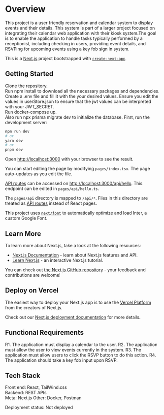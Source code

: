 # Overview 
This project is a user friendly reservation and calendar system to display events and their details. This system is part of a larger project focused on integrating their calendar web application with their kiosk system.The goal is to enable the application to handle tasks typically performed by a receptionist, including​ checking in users, providing event details, and RSVPing for upcoming events​ using a key fob sign in system​.

This is a [Next.js](https://nextjs.org/) project bootstrapped with [`create-next-app`](https://github.com/vercel/next.js/tree/canary/packages/create-next-app).

## Getting Started
Clone the repository. <br>
Run npm install to download all the necessary packages and dependencies. <br>
Create a .env file and fill it with the your desired values. Ensure you edit the values in userStore.json to ensure that the jwt values can be interpreted with your JWT_SECRET. <br>
Run docker-compose up. <br>
Also run npx prisma migrate dev to initialize the database.
First, run the development server:

```bash
npm run dev
# or
yarn dev
# or
pnpm dev
```
Open [http://localhost:3000](http://localhost:3000) with your browser to see the result.

You can start editing the page by modifying `pages/index.tsx`. The page auto-updates as you edit the file.

[API routes](https://nextjs.org/docs/api-routes/introduction) can be accessed on [http://localhost:3000/api/hello](http://localhost:3000/api/hello). This endpoint can be edited in `pages/api/hello.ts`.

The `pages/api` directory is mapped to `/api/*`. Files in this directory are treated as [API routes](https://nextjs.org/docs/api-routes/introduction) instead of React pages.

This project uses [`next/font`](https://nextjs.org/docs/basic-features/font-optimization) to automatically optimize and load Inter, a custom Google Font.

## Learn More

To learn more about Next.js, take a look at the following resources:

- [Next.js Documentation](https://nextjs.org/docs) - learn about Next.js features and API.
- [Learn Next.js](https://nextjs.org/learn) - an interactive Next.js tutorial.

You can check out [the Next.js GitHub repository](https://github.com/vercel/next.js/) - your feedback and contributions are welcome!

## Deploy on Vercel

The easiest way to deploy your Next.js app is to use the [Vercel Platform](https://vercel.com/new?utm_medium=default-template&filter=next.js&utm_source=create-next-app&utm_campaign=create-next-app-readme) from the creators of Next.js.

Check out our [Next.js deployment documentation](https://nextjs.org/docs/deployment) for more details.

## Functional Requirements
R1. The application must display a calendar to the user.
R2. The application must allow the user to view events currently in the system.
R3. The application must allow users to click the RSVP button to do this action.
R4. The application should take a key fob input upon RSVP.

## Tech Stack 
 
Front end: React, TailWind.css <br>
Backend: REST APIs <br>
Meta: Next.js
Other: Docker, Postman <br>

Deployment status: Not deployed

